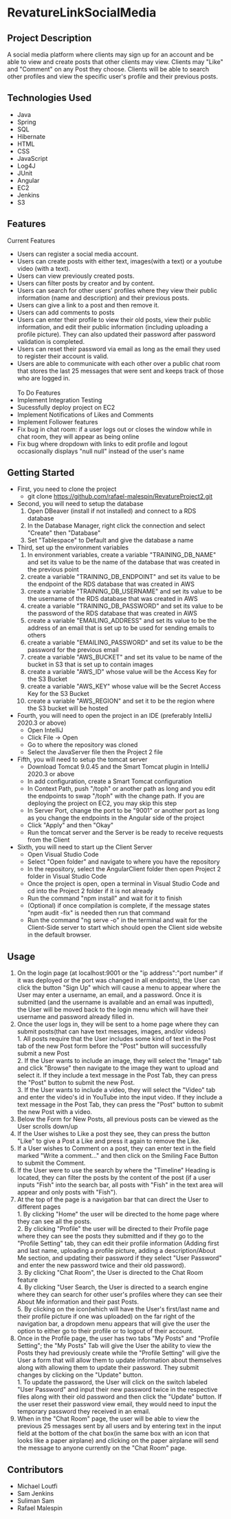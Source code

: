 # RevatureLinkSocialMedia
## Project Description
A social media platform where clients may sign up for an account and be able to view and create posts that other clients may view. Clients may "Like" and "Comment" on any Post they choose.  Clients will be able to search other profiles and view the specific user's profile and their previous posts.
## Technologies Used
- Java
- Spring
- SQL
- Hibernate
- HTML
- CSS
- JavaScript
- Log4J
- JUnit
- Angular
- EC2
- Jenkins
- S3
## Features
Current Features
- Users can register a social media account.
- Users can create posts with either text, images(with a text) or a youtube video (with a text).
- Users can view previously created posts.
- Users can filter posts by creator and by content.
- Users can search for other users' profiles where they view their public information (name and description) and their previous posts.
- Users can give a link to a post and then remove it.
- Users can add comments to posts
- Users can enter their profile to view their old posts, view their public information, and edit their public information (including uploading a profile picture). They can also updated their password after password validation is completed.
- Users can reset their password via email as long as the email they used to register their account is valid.
- Users are able to communicate with each other over a public chat room that stores the last 25 messages that were sent and keeps track of those who are logged in.  
<br />To Do Features
- Implement Integration Testing
- Sucessfully deploy project on EC2
- Implement Notifications of Likes and Comments
- Implement Follower features
- Fix bug in chat room: if a user logs out or closes the window while in chat room, they will appear as being online
- Fix bug where dropdown with links to edit profile and logout occasionally displays "null null" instead of the user's name

## Getting Started
- First, you need to clone the project
  - git clone https://github.com/rafael-malespin/RevatureProject2.git
- Second, you will need to setup the database
  1. Open DBeaver (install if not installed) and connect to a RDS database
  2. In the Database Manager, right click the connection and select "Create" then "Database"
  3. Set "Tablespace" to Default and give the database a name
- Third, set up the environment variables
  1. In environment variables, create a variable "TRAINING_DB_NAME" and set its value to be the name of the database that was created in the previous point
  2. create a variable "TRAINING_DB_ENDPOINT" and set its value to be the endpoint of the RDS database that was created in AWS
  3. create a variable "TRAINING_DB_USERNAME" and set its value to be the username of the RDS database that was created in AWS
  4. create a variable "TRAINING_DB_PASSWORD" and set its value to be the password of the RDS database that was created in AWS
  5. create a variable "EMAILING_ADDRESS" and set its value to be the address of an email that is set up to be used for sending emails to others
  6. create a variable "EMAILING_PASSWORD" and set its value to be the password for the previous email
  7. create a variable "AWS_BUCKET" and set its value to be name of the bucket in S3 that is set up to contain images
  8. create a variable "AWS_ID" whose value will be the Access Key for the S3 Bucket
  9. create a variable "AWS_KEY" whose value will be the Secret Access Key for the S3 Bucket
  10. create a variable "AWS_REGION" and set it to be the region where the S3 bucket will be hosted
- Fourth, you will need to open the project in an IDE (preferably IntelliJ 2020.3 or above)
  - Open IntelliJ
  - Click File -> Open
  - Go to where the repository was cloned
  - Select the JavaServer file then the Project 2 file
- Fifth, you will need to setup the tomcat server
  - Download Tomcat 9.0.45 and the Smart Tomcat plugin in IntelliJ 2020.3 or above
  - In add configuration, create a Smart Tomcat configuration
  - In Context Path, push "/toph" or another path as long and you edit the endpoints to swap "/toph" with the change path.  If you are deploying the project on EC2, you may skip this step
  - In Server Port, change the port to be "9001" or another port as long as you change the endpoints in the Angular side of the project
  - Click "Apply" and then "Okay"
  - Run the tomcat server and the Server is be ready to receive requests from the Client
- Sixth, you will need to start up the Client Server
  - Open Visual Studio Code
  - Select "Open folder" and navigate to where you have the repository
  - In the repository, select the AngularClient folder then open Project 2 folder in Visual Studio Code
  - Once the project is open, open a terminal in Visual Studio Code and cd into the Project 2 folder if it is not already
  - Run the command "npm install" and wait for it to finish
  - (Optional) if once compilation is complete, if the message states "npm audit -fix" is needed then run that command
  - Run the command "ng serve -o" in the terminal and wait for the Client-Side server to start which should open the Client side website in the default browser.

## Usage
  1. On the login page (at localhost:9001 or the "ip address":"port number" if it was deployed or the port was changed in all endpoints), the User can click the button "Sign Up" which will cause a menu to appear where the User may enter a username, an email, and a password. Once it is submitted (and the username is available and an email was inputted), the User will be moved back to the login menu which will have their username and password already filled in.
  2. Once the user logs in, they will be sent to a home page where they can submit posts(that can have text messages, images, and/or videos)
   <br />1. All posts require that the User includes some kind of text in the Post tab of the new Post form before the "Post" button will successfully submit a new Post
   <br />2. If the User wants to include an image, they will select the "Image" tab and click "Browse" then navigate to the image they want to upload and select it. If they include a text message in the Post Tab, they can press the "Post" button to submit the new Post.
   <br />3. If the User wants to include a video, they will select the "Video" tab and enter the video's id in YouTube into the input video. If they include a text message in the Post Tab, they can press the "Post" button to submit the new Post with a video.
  3. Below the Form for New Posts, all previous posts can be viewed as the User scrolls down/up
  4. If the User wishes to Like a post they see, they can press the button "Like" to give a Post a Like and press it again to remove the Like.
  5. If a User wishes to Comment on a post, they can enter text in the field marked "Write a comment..." and then click on the Smiling Face Button to submit the Comment.
  6. If the User were to use the search by where the "Timeline" Heading is located, they can filter the posts by the content of the post (if a user inputs "Fish" into the search bar, all posts with "Fish" in the text area will appear and only posts with "Fish").
  7. At the top of the page is a navigation bar that can direct the User to different pages
   <br />1. By clicking "Home" the user will be directed to the home page where they can see all the posts.
   <br />2. By clicking "Profile" the user will be directed to their Profile page where they can see the posts they submitted and if they go to the "Profile Setting" tab, they can edit their profile information (Adding first and last name, uploading a profile picture, adding a description/About Me section, and updating their password if they select "User Password" and enter the new password twice and their old password).
   <br />3. By clicking "Chat Room", the User is directed to the Chat Room feature
   <br />4. By clicking "User Search, the User is directed to a search engine where they can search for other user's profiles where they can see their About Me information and their past Posts.
   <br />5. By clicking on the icon(which will have the User's first/last name and their profile picture if one was uploaded) on the far right of the navigation bar, a dropdown menu appears that will give the user the option to either go to their profile or to logout of their account.
  8. Once in the Profile page, the user has two tabs "My Posts" and "Profile Setting"; the "My Posts" Tab will give the User the ability to view the Posts they had previously create while the "Profile Setting" will give the User a form that will allow them to update information about themselves along with allowing them to update their password. They submit changes by clicking on the "Update" button.
 <br /> 1. To update the password, the User will click on the switch labeled "User Password" and input their new password twice in the respective files along with their old password and then click the "Update" button. If the user reset their password view email, they would need to input the temporary password they received in an email.
  10. When in the "Chat Room" page, the user will be able to view the previous 25 messages sent by all users and by entering text in the input field at the bottom of the chat box(in the same box with an icon that looks like a paper airplane) and clicking on the paper airplane will send the message to anyone currently on the "Chat Room" page.
    

## Contributors
 - Michael Loutfi
 - Sam Jenkins
 - Suliman Sam
 - Rafael Malespin

